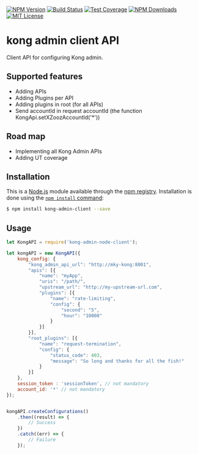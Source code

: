 [![NPM Version][npm-image]][npm-url]
[![Build Status][travis-image]][travis-url]
[![Test Coverage][coveralls-image]][coveralls-url]
[![NPM Downloads][downloads-image]][downloads-url]
[![MIT License][license-image]][license-url]

# kong admin client API
Client API for configuring Kong admin.

## Supported features
- Adding APIs
- Adding Plugins per API
- Adding plugins in root (for all APIs)
- Send accountId in request accountId (the function KongApi.setXZoozAccountId('*'))

## Road map
- Implementing all Kong Admin APIs
- Adding UT coverage

## Installation
This is a [Node.js](https://nodejs.org/en/) module available through the
[npm registry](https://www.npmjs.com/). Installation is done using the
[`npm install` command](https://docs.npmjs.com/getting-started/installing-npm-packages-locally):

```sh
$ npm install kong-admin-client --save
```

## Usage
```js
let KongAPI = require('kong-admin-node-client');

let kongAPI = new KongAPI({
    kong_config: {
        "kong_admin_api_url": "http://mky-kong:8001",
        "apis": [{
            "name": "myApp",
            "uris": "/path/",
            "upstream_url": "http://my-upstream-url.com",
            "plugins": [{
                "name": "rate-limiting",
                "config": {
                    "second": "5",
                    "hour": "10000"
                }
            }]
        }],
        "root_plugins": [{
            "name": "request-termination",
            "config": {
                "status_code": 403,
                "message": "So long and thanks for all the fish!"
            }
        }]
    },
    session_token : 'sessionToken', // not mandatory
    account_id: '*' // not mandatory 
});


kongAPI.createConfigurations()
    .then((result) => {
        // Success
    })
    .catch((err) => {
        // Failure
    });


```
[npm-image]: https://img.shields.io/npm/v/express-requests-logger.svg?style=flat
[npm-url]: https://www.npmjs.com/package/kong-admin-node-client
[travis-image]: https://travis-ci.org/ugolas/kong-admin-node-client.svg?branch=master
[travis-url]: https://travis-ci.org/ugolas/kong-admin-node-client
[coveralls-image]: https://coveralls.io/repos/github/ugolas/kong-admin-node-client/badge.svg?branch=master
[coveralls-url]: https://coveralls.io/github/ugolas/kong-admin-node-client?branch=master
[downloads-image]: http://img.shields.io/npm/dm/kong-admin-node-client.svg?style=flat
[downloads-url]: https://npmjs.org/package/kong-admin-node-client
[license-image]: http://img.shields.io/badge/license-MIT-blue.svg?style=flat
[license-url]: LICENSE